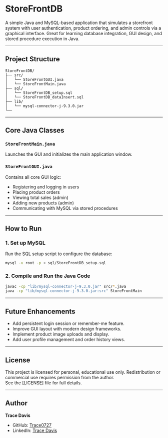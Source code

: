 # StoreFrontDB

A simple Java and MySQL-based application that simulates a storefront system with user authentication, product ordering, and admin controls via a graphical interface. Great for learning database integration, GUI design, and stored procedure execution in Java.

---

## Project Structure

```
StoreFrontDB/
├── src/
│   └── StoreFrontGUI.java
│   └── StoreFrontMain.java
├── sql/
│   └── StoreFrontDB_setup.sql
│   └── StoreFrontDB_dataInsert.sql
├── lib/
│   └── mysql-connector-j-9.3.0.jar
└──
```

---

## Core Java Classes

### `StoreFrontMain.java`
Launches the GUI and initializes the main application window.

### `StoreFrontGUI.java`
Contains all core GUI logic:
- Registering and logging in users
- Placing product orders
- Viewing total sales (admin)
- Adding new products (admin)
- Communicating with MySQL via stored procedures

---

## How to Run

### 1. Set up MySQL
Run the SQL setup script to configure the database:

```bash
mysql -u root -p < sql/StoreFrontDB_setup.sql
```

### 2. Compile and Run the Java Code

```bash
javac -cp "lib/mysql-connector-j-9.3.0.jar" src/*.java
java -cp "lib/mysql-connector-j-9.3.0.jar:src" StoreFrontMain
```

---

## Future Enhancements
- Add persistent login session or remember-me feature.
- Improve GUI layout with modern design frameworks.
- Implement product image uploads and display.
- Add user profile management and order history views.

---

## License
This project is licensed for personal, educational use only. Redistribution or commercial use requires permission from the author.  
See the [LICENSE] file for full details.

---

## Author  
**Trace Davis**  
- GitHub: [Trace0727](https://github.com/Trace0727)  
- LinkedIn: [Trace Davis](https://www.linkedin.com/in/trace-d-926380138/)
